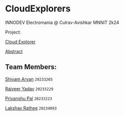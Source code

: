 # CloudExplorers
INNODEV Electromania @ Culrav-Avishkar MNNIT 2k24

Project: 

[Cloud Explorer](https://cloudexplorer.glitch.me/)

[Abstract](https://github.com/Aryan10/CloudExplorers/blob/main/shared/abstract.pdf)

## Team Members:
[Shivam Aryan](https://github.com/Aryan10) `20233265`

[Rajveer Yadav](https://github.com/Raj-viir) `20233229`

[Priyanshu Pal](https://github.com/Hustler002) `20233223`

[Lakshay Rathee](https://github.com/RathiLakshay) `20234093`
